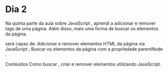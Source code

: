 # Dia 2

Na quinta parte da aula sobre JavaScript , aprendi a adicionar e remover tags de uma página.
Além disso, mais uma forma de buscar os elementos da página.
 
será capaz de:
Adicionar e remover elementos HTML da página via JavaScript ;
Buscar os elementos da página com a propriedade parentNode .

Conteúdos
Como buscar , criar e remover elementos utilizando JavaScript.

